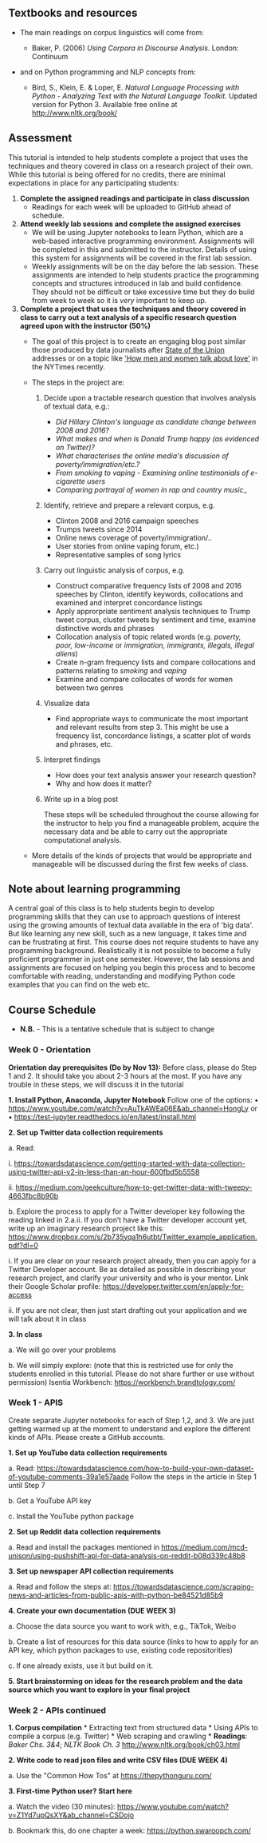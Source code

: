 

## Textbooks and resources

* The main readings on corpus linguistics will come from:
	* Baker, P. (2006) _Using Corpora in Discourse Analysis_. London: Continuum

* and on Python programming and NLP concepts from:
	* Bird, S., Klein, E. & Loper, E. _Natural Language Processing with Python - Analyzing Text with the Natural Language Toolkit._ Updated version for Python 3. Available free online at http://www.nltk.org/book/


## Assessment

This tutorial is intended to help students complete a project that uses the techniques and theory covered in class on a research project of their own. While this tutorial is being offered for no credits, there are minimal expectations in place for any participating students:

1. **Complete the assigned readings and participate in class discussion**
	* Readings for each week will be uploaded to GitHub ahead of schedule.
2. **Attend weekly lab sessions and complete the assigned exercises**
   * We will be using Jupyter notebooks to learn Python, which are a web-based interactive programming environment. Assignments will be completed in this and submitted to the instructor. Details of using this system for assignments will be covered in the first lab session.
	* Weekly assignments will be on the day before the lab session. These assignments are intended to help students practice the programming concepts and structures introduced in lab and build confidence. They should not be difficult or take excessive time but they do build from week to week so it is _very_ important to keep up.
3. **Complete a project that uses the techniques and theory covered in class to carry out a text analysis of a specific research question agreed upon with the instructor (50%)**
    * The goal of this project is to create an engaging blog post similar those produced by data journalists after [State of the Union](https://www.washingtonpost.com/news/monkey-cage/wp/2015/01/21/the-state-of-the-union-address-in-a-single-figure/?utm_term=.1a2854849261) addresses or on a topic like ['How men and women talk about love'](https://www.nytimes.com/interactive/2017/11/07/upshot/modern-love-what-we-write-when-we-write-about-love.html) in the NYTimes recently.
    
    * The steps in the project are: 
         1. Decide upon a tractable research question that involves analysis of textual data, e.g.: 
            * _Did Hillary Clinton's language as candidate change between 2008 and 2016?_
            * _What makes and when is Donald Trump happy (as evidenced on Twitter)?_
            * _What characterises the online media's discussion of poverty/immigration/etc.?_
            * _From smoking to vaping - Examining online testimonials of e-cigarette users_ 
            * _Comparing portrayal of women in rap and country music__
         2. Identify, retrieve and prepare a relevant corpus, e.g. 
            * Clinton 2008 and 2016 campaign speeches 
            * Trumps tweets since 2014
            * Online news coverage of poverty/immigration/..
            * User stories from online vaping forum, etc.)
            * Representative samples of song lyrics
         3. Carry out linguistic analysis of corpus, e.g.
            * Construct comparative frequency lists of 2008 and 2016 speeches by Clinton, identify keywords, collocations and examined and interpret concordance listings
            * Apply approrpriate sentiment analysis techniques to Trump tweet corpus, cluster tweets by sentiment and time, examine distinctive words and phrases
            * Collocation analysis of topic related words (e.g. _poverty, poor, low-income_ or _immigration, immigrants, illegals, illegal aliens_)
            * Create n-gram frequency lists and compare collocations and patterns relating to _smoking_ and _vaping_
            * Examine and compare collocates of words for women between two genres
         4. Visualize data
            * Find appropriate ways to communicate the most important and relevant results from step 3. This might be use a frequency list, concordance listings, a scatter plot of words and phrases, etc. 
         5. Interpret findings
            * How does your text analysis answer your research question?
            * Why and how does it matter?
         6. Write up in a blog post 


            These steps will be scheduled throughout the course allowing for the instructor to help you find a manageable problem, acquire the necessary data and be able to carry out the appropriate computational analysis.
            
     * More details of the kinds of projects that would be appropriate and manageable will be discussed during the first few weeks of class.



## Note about learning programming

A central goal of this class is to help students begin to develop programming skills that they can use to approach questions of interest using the growing amounts of textual data available in the era of 'big data'. But like learning any new skill, such as a new language, it takes time and can be frustrating at first. This course does not require students to have any programming background. Realistically it is not possible to become a fully proficient programmer in just one semester. However, the lab sessions and assignments are focused on helping you begin this process and to become comfortable with reading, understanding and modifying Python code examples that you can find on the web etc.



## Course Schedule

* **N.B.** - This is a tentative schedule that is subject to change


### Week 0 - Orientation

**Orientation day prerequisites (Do by Nov 13):**
Before class, please do Step 1 and 2. It should take you about 2-3 hours at the most. If you have any trouble in these steps, we will discuss it in the tutorial

**1.	Install Python, Anaconda, Jupyter Notebook**
Follow one of the options:
•	https://www.youtube.com/watch?v=AuTkAWEa06E&ab_channel=HongLy
or
•	https://test-jupyter.readthedocs.io/en/latest/install.html


**2.	Set up Twitter data collection requirements**

a.	Read: 

i.	https://towardsdatascience.com/getting-started-with-data-collection-using-twitter-api-v2-in-less-than-an-hour-600fbd5b5558

ii.	https://medium.com/geekculture/how-to-get-twitter-data-with-tweepy-4663fbc8b90b

b.	Explore the process to apply for a Twitter developer key following the reading linked in 2.a.ii. If you don’t have a Twitter developer account yet, write up an imaginary research project like this: https://www.dropbox.com/s/2b735yqa1h6utbt/Twitter_example_application.pdf?dl=0

i.	If you are clear on your research project already, then you can apply for a Twitter Developer account. Be as detailed as possible in describing your research project, and clarify your university and who is your mentor. Link their Google Scholar profile: https://developer.twitter.com/en/apply-for-access

ii.	If you are not clear, then just start drafting out your application and we will talk about it in class


**3.	In class**

a.	We will go over your problems

b.	We will simply explore: (note that this is restricted use for only the students enrolled in this tutorial. Please do not share further or use without permission)
Isentia Workbench: https://workbench.brandtology.com/



### Week 1 - APIS
Create separate Jupyter notebooks for each of Step 1,2, and 3. We are just getting warmed up at the moment to understand and explore the different kinds of APIs. 
Please create a GitHub accounts.


**1. Set up YouTube data collection requirements**

a.	Read: https://towardsdatascience.com/how-to-build-your-own-dataset-of-youtube-comments-39a1e57aade 
Follow the steps in the article in Step 1 until Step 7

b.	Get a YouTube API key

c.	Install the YouTube python package

**2. Set up Reddit data collection requirements**

a.	Read and install the packages mentioned in https://medium.com/mcd-unison/using-pushshift-api-for-data-analysis-on-reddit-b08d339c48b8

**3. Set up newspaper API collection requirements**

a.	Read and follow the steps at: https://towardsdatascience.com/scraping-news-and-articles-from-public-apis-with-python-be84521d85b9


**4. Create your own documentation (DUE WEEK 3)**

a. Choose the data source you want to work with, e.g., TikTok, Weibo

b. Create a list of resources for this data source (links to how to apply for an API key, which python packages to use, existing code repositorities) 

c. If one already exists, use it but build on it.

**5. Start brainstorming on ideas for the research problem and the data source which you want to explore in your final project**





### Week 2 - APIs continued

**1. Corpus compilation**
    * Extracting text from structured data
	  * Using APIs to compile a corpus (e.g. Twitter)
	  * Web scraping and crawling
    * **Readings**: _Baker Chs. 3&4_; _NLTK Book Ch. 3_ http://www.nltk.org/book/ch03.html
	

**2. Write code to read json files and write CSV files (DUE WEEK 4)**

a. Use the "Common How Tos" at https://thepythonguru.com/


	
**3. First-time Python user? Start here**

a. Watch the video (30 minutes): https://www.youtube.com/watch?v=Z1Yd7upQsXY&ab_channel=CSDojo

b. Bookmark this, do one chapter a week: https://python.swaroopch.com/